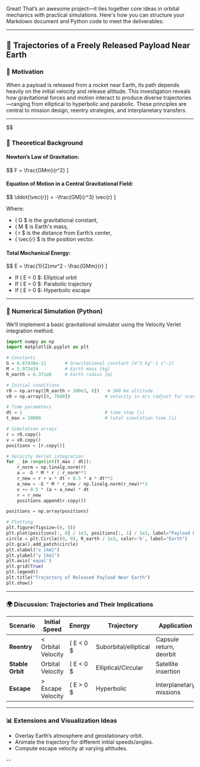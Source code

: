 Great! That’s an awesome project—it ties together core ideas in orbital mechanics with practical simulations. Here's how you can structure your Markdown document and Python code to meet the deliverables:

---

## 📘 **Trajectories of a Freely Released Payload Near Earth**

### 🚀 **Motivation**
When a payload is released from a rocket near Earth, its path depends heavily on the initial velocity and release altitude. This investigation reveals how gravitational forces and motion interact to produce diverse trajectories—ranging from elliptical to hyperbolic and parabolic. These principles are central to mission design, reentry strategies, and interplanetary transfers.

---
$$
### 📐 **Theoretical Background**

#### Newton’s Law of Gravitation:
$$
F = \frac{GMm}{r^2}
\]

#### Equation of Motion in a Central Gravitational Field:
$$
\ddot{\vec{r}} = -\frac{GM}{r^3} \vec{r}
\]

Where:
- \( G $ is the gravitational constant,
- \( M $ is Earth's mass,
- \( r $ is the distance from Earth’s center,
- \( \vec{r} $ is the position vector.

#### Total Mechanical Energy:
$$
E = \frac{1}{2}mv^2 - \frac{GMm}{r}
\]
- If \( E < 0 $: Elliptical orbit
- If \( E = 0 $: Parabolic trajectory
- If \( E > 0 $: Hyperbolic escape

---

### 🧮 **Numerical Simulation (Python)**

We’ll implement a basic gravitational simulator using the Velocity Verlet integration method.

```python
import numpy as np
import matplotlib.pyplot as plt

# Constants
G = 6.67430e-11       # Gravitational constant [m^3 kg^-1 s^-2]
M = 5.972e24          # Earth mass [kg]
R_earth = 6.371e6     # Earth radius [m]

# Initial conditions
r0 = np.array([R_earth + 300e3, 0])   # 300 km altitude
v0 = np.array([0, 7600])             # velocity in m/s (adjust for scenario)

# Time parameters
dt = 1                               # time step [s]
t_max = 10000                        # total simulation time [s]

# Simulation arrays
r = r0.copy()
v = v0.copy()
positions = [r.copy()]

# Velocity Verlet integration
for _ in range(int(t_max / dt)):
    r_norm = np.linalg.norm(r)
    a = -G * M * r / r_norm**3
    r_new = r + v * dt + 0.5 * a * dt**2
    a_new = -G * M * r_new / np.linalg.norm(r_new)**3
    v += 0.5 * (a + a_new) * dt
    r = r_new
    positions.append(r.copy())

positions = np.array(positions)

# Plotting
plt.figure(figsize=(8, 8))
plt.plot(positions[:, 0] / 1e3, positions[:, 1] / 1e3, label="Payload Path")
circle = plt.Circle((0, 0), R_earth / 1e3, color='b', label="Earth")
plt.gca().add_patch(circle)
plt.xlabel("x [km]")
plt.ylabel("y [km]")
plt.axis('equal')
plt.grid(True)
plt.legend()
plt.title("Trajectory of Released Payload Near Earth")
plt.show()
```

---

### 🌍 **Discussion: Trajectories and Their Implications**

| Scenario | Initial Speed | Energy | Trajectory | Application |
|----------|----------------|--------|------------|-------------|
| **Reentry** | < Orbital Velocity | \( E < 0 $ | Suborbital/elliptical | Capsule return, deorbit |
| **Stable Orbit** | Orbital Velocity | \( E < 0 $ | Elliptical/Circular | Satellite insertion |
| **Escape** | > Escape Velocity | \( E > 0 $ | Hyperbolic | Interplanetary missions |

---

### 📊 **Extensions and Visualization Ideas**
- Overlay Earth’s atmosphere and geostationary orbit.
- Animate the trajectory for different initial speeds/angles.
- Compute escape velocity at varying altitudes.

--